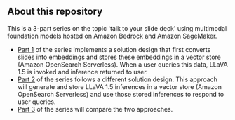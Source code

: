 ## About this repository

This is a 3-part series on the topic 'talk to your slide deck' using multimodal foundation models hosted on Amazon Bedrock and Amazon SageMaker. 

- [Part 1](https://github.com/Prajwalll8/multimodal-rag-on-slide-decks/tree/main/Blog1-TitanEmbeddings-LVM) of the series implements a solution design that first converts slides into embeddings and stores these embeddings in a vector store (Amazon OpenSearch Serverless). When a user queries this data, LLaVA 1.5 is invoked and inference returned to user.
- [Part 2](https://github.com/Prajwalll8/multimodal-rag-on-slide-decks/tree/main/Blog2-LVM-TitanEmbeddings) of the series follows a different solution design. This approach will generate and store LLaVA 1.5 inferences in a vector store (Amazon OpenSearch Serverless) and use those stored inferences to respond to user queries. 
- [Part 3](https://github.com/Prajwalll8/multimodal-rag-on-slide-decks/tree/main/Blog3-Comparison-of-Approaches) of the series will compare the two approaches.
